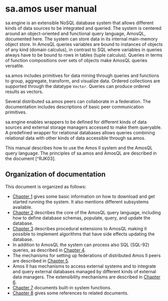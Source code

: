 # sa.amos user manual

sa.engine is an extensible NoSQL database system that allows different kinds of data sources to be integrated and queried. The system is centered around an object-oriented and functional query language, AmosQL, documented here. The system can store data in its internal main-memory object store. In AmosQL queries variables are bound to instances of objects of any kind (domain calculus), in contrast to SQL where variables in queries always have to be bound to rows in tables (tuple calculus). Queries in terms of function compositions over sets of objects make AmosQL queries versatile.

sa.amos includes primitives for data mining through queries and functions to group, aggregate, transform, and visualize data. Ordered collections are supported through the datatype `Vector`. Queries can produce ordered results as vectors.

Several distributed sa.amos peers can collaborate in a federation. The documentation includes descriptions of basic peer communication primitives.

sa.engine enables wrappers to be defined for different kinds of data sources and external storage managers accessed to make them queryable. A predefined wrapper for relational databases allows queries combining relational data with other kinds of data accessible through sa.amos.

This manual describes how to use the Amos II system and the AmosQL query language. The principles of sa.amos and AmosQL are described in the document [^RJK03].

## Organization of documentation

This document is organized as follows:

-   [Chapter 1](getting-started/README.md) gives some basic information on how to download and get started running the system. It also mentions different subsystems available.
-   [Chapter 2](amosql/README.md) describes the core of the AmosQL query language, including how to define database schemas, populate, query, and update the database.
-   [Chapter 3](procedural-functions/README.md) describes procedural extensions to AmosQL making it possible to implement algorithms that have side effects updating the database.
-   In addition to AmosQL the system can process also SQL (SQL-92) queries, as described in [Chapter 4](sql-processor/README.md).
-   The mechanisms for setting up federations of distributed Amos II peers are described in [Chapter 5](peer-management/README.md).
-   Amos II has mechanisms to access external systems and to integrate and query external databases managed by different kinds of external data managers. The extensibility mechanisms are described in [Chapter 6](accessing-external-systems/README.md).
-   [Chapter 7](system-functions/README.md) documents built-in system functions. 
-   [Chapter 8](references/README.md) gives some references to related documents.
